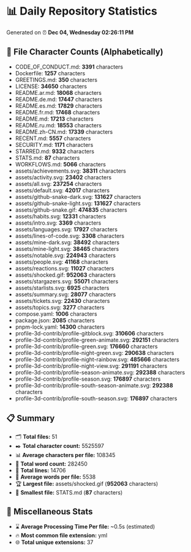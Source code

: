# 📊 Daily Repository Statistics
Generated on ⏰ **Dec 04, Wednesday 02:26:11 PM**

## 📂 File Character Counts (Alphabetically)
- CODE_OF_CONDUCT.md: **3391** characters
- Dockerfile: **1257** characters
- GREETINGS.md: **350** characters
- LICENSE: **34650** characters
- README.ar.md: **18068** characters
- README.de.md: **17447** characters
- README.es.md: **17829** characters
- README.fr.md: **17468** characters
- README.md: **17213** characters
- README.ru.md: **18553** characters
- README.zh-CN.md: **17339** characters
- RECENT.md: **5557** characters
- SECURITY.md: **1171** characters
- STARRED.md: **9332** characters
- STATS.md: **87** characters
- WORKFLOWS.md: **5066** characters
- assets/achievements.svg: **38311** characters
- assets/activity.svg: **23402** characters
- assets/all.svg: **237254** characters
- assets/default.svg: **42017** characters
- assets/github-snake-dark.svg: **131627** characters
- assets/github-snake-light.svg: **131627** characters
- assets/github-snake.gif: **474835** characters
- assets/habits.svg: **12331** characters
- assets/intro.svg: **3369** characters
- assets/languages.svg: **17927** characters
- assets/lines-of-code.svg: **3308** characters
- assets/mine-dark.svg: **38492** characters
- assets/mine-light.svg: **38465** characters
- assets/notable.svg: **224943** characters
- assets/people.svg: **41168** characters
- assets/reactions.svg: **11027** characters
- assets/shocked.gif: **952063** characters
- assets/stargazers.svg: **55071** characters
- assets/starlists.svg: **6925** characters
- assets/summary.svg: **28077** characters
- assets/tickets.svg: **22430** characters
- assets/topics.svg: **3277** characters
- compose.yaml: **1006** characters
- package.json: **2085** characters
- pnpm-lock.yaml: **14300** characters
- profile-3d-contrib/profile-gitblock.svg: **310606** characters
- profile-3d-contrib/profile-green-animate.svg: **292151** characters
- profile-3d-contrib/profile-green.svg: **176660** characters
- profile-3d-contrib/profile-night-green.svg: **290638** characters
- profile-3d-contrib/profile-night-rainbow.svg: **485666** characters
- profile-3d-contrib/profile-night-view.svg: **291191** characters
- profile-3d-contrib/profile-season-animate.svg: **292388** characters
- profile-3d-contrib/profile-season.svg: **176897** characters
- profile-3d-contrib/profile-south-season-animate.svg: **292388** characters
- profile-3d-contrib/profile-south-season.svg: **176897** characters

## 📋 Summary
- 🗂️ **Total files:** 51
- ✒️ **Total character count:** 5525597
- 📊 **Average characters per file:** 108345
- 📝 **Total word count:** 282450
- 🧾 **Total lines:** 14706
- 📐 **Average words per file:** 5538
- 🏆 **Largest file:** assets/shocked.gif (**952063** characters)
- 🥉 **Smallest file:** STATS.md (**87** characters)

## 🌟 Miscellaneous Stats
- ⌛ **Average Processing Time Per file:** ~0.5s (estimated)
- 🔥 **Most common file extension:** yml
- 🌐 **Total unique extensions:** 37
